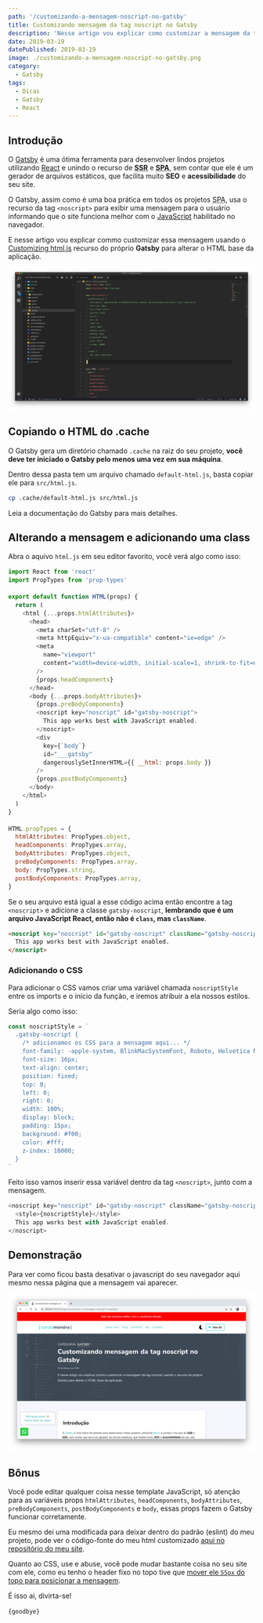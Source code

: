 ```yaml
---
path: '/customizando-a-mensagem-noscript-no-gatsby'
title: Customizando mensagem da tag noscript no Gatsby
description: 'Nesse artigo vou explicar como customizar a mensagem da tag noscript usando o recurso do próprio Gatsby para alterar o HTML base da aplicação.'
date: 2019-03-19
datePublished: 2019-03-19
image: ./customizando-a-mensagem-noscript-no-gatsby.png
category:
  - Gatsby
tags:
  - Dicas
  - Gatsby
  - React
---
```


## Introdução

O [Gatsby](https://www.gatsbyjs.org/) é uma ótima ferramenta para desenvolver lindos projetos utilizando [React](https://reactjs.org/) e unindo o recurso de **<abbr title="Server Side Rendering">SSR</abbr>** e **<abbr title="Single Page Application">SPA</abbr>**, sem contar que ele é um gerador de arquivos estáticos, que facilita muito **SEO** e **acessibilidade** do seu site.

O Gatsby, assim como é uma boa prática em todos os projetos <abbr title="Single Page Application">SPA</abbr>, usa o recurso da tag `<noscript>` para exibir uma mensagem para o usuário informando que o site funciona melhor com o [JavaScript](https://link) habilitado no navegador.

E nesse artigo vou explicar commo customizar essa mensagem usando o [Customizing html.js](https://www.gatsbyjs.org/docs/custom-html/) recurso do próprio **Gatsby** para alterar o HTML base da aplicação.

![Customizando mensagem da tag noscript no Gatsby](./customizando-a-mensagem-noscript-no-gatsby.png)

## Copiando o HTML do .cache

O Gatsby gera um diretório chamado `.cache` na raiz do seu projeto, **você deve ter iniciado o Gatsby pelo menos uma vez em sua máquina**.

Dentro dessa pasta tem um arquivo chamado `default-html.js`, basta copiar ele para `src/html.js`.

```sh
cp .cache/default-html.js src/html.js
```

Leia a documentação do Gatsby para mais detalhes.

## Alterando a mensagem e adicionando uma class

Abra o aquivo `html.js` em seu editor favorito, você verá algo como isso:

```javascript
import React from 'react'
import PropTypes from 'prop-types'

export default function HTML(props) {
  return (
    <html {...props.htmlAttributes}>
      <head>
        <meta charSet="utf-8" />
        <meta httpEquiv="x-ua-compatible" content="ie=edge" />
        <meta
          name="viewport"
          content="width=device-width, initial-scale=1, shrink-to-fit=no"
        />
        {props.headComponents}
      </head>
      <body {...props.bodyAttributes}>
        {props.preBodyComponents}
        <noscript key="noscript" id="gatsby-noscript">
          This app works best with JavaScript enabled.
        </noscript>
        <div
          key={`body`}
          id="___gatsby"
          dangerouslySetInnerHTML={{ __html: props.body }}
        />
        {props.postBodyComponents}
      </body>
    </html>
  )
}

HTML.propTypes = {
  htmlAttributes: PropTypes.object,
  headComponents: PropTypes.array,
  bodyAttributes: PropTypes.object,
  preBodyComponents: PropTypes.array,
  body: PropTypes.string,
  postBodyComponents: PropTypes.array,
}
```

Se o seu arquivo está igual a esse código acima então encontre a tag `<noscript>` e adicione a classe `gatsby-noscript`, **lembrando que é um arquivo JavaScript React, então não é `class`, mas `className`**.

```html
<noscript key="noscript" id="gatsby-noscript" className="gatsby-noscript">
  This app works best with JavaScript enabled.
</noscript>
```

### Adicionando o CSS

Para adicionar o CSS vamos criar uma variável chamada `noscriptStyle` entre os imports e o início da função, e iremos atribuir a ela nossos estilos.

Seria algo como isso:

```javascript
const noscriptStyle = `
  .gatsby-noscript {
    /* adicionamos os CSS para a mensagem aqui... */
    font-family: -apple-system, BlinkMacSystemFont, Roboto, Helvetica Neue, Helvetica, Arial, sans-serif;
    font-size: 16px;
    text-align: center;
    position: fixed;
    top: 0;
    left: 0;
    right: 0;
    width: 100%;
    display: block;
    padding: 15px;
    background: #f00;
    color: #fff;
    z-index: 10000;
  }
`
```

Feito isso vamos inserir essa variável dentro da tag `<noscript>`, junto com a mensagem.

```javascript
<noscript key="noscript" id="gatsby-noscript" className="gatsby-noscript">
  <style>{noscriptStyle}</style>
  This app works best with JavaScript enabled.
</noscript>
```

## Demonstração

Para ver como ficou basta desativar o javascript do seu navegador aqui mesmo nessa página que a mensagem vai aparecer.

![Customizando mensagem da tag noscript no Gatsby - Demonstração](./customizando-a-mensagem-noscript-no-gatsby-demo.png)

## Bônus

Você pode editar qualquer coisa nesse template JavaScript, só atenção para as variáveis props `htmlAttributes`, `headComponents`, `bodyAttributes`, `preBodyComponents`, `postBodyComponents` e `body`, essas props fazem o Gatsby funcionar corretamente.

Eu mesmo dei uma modificada para deixar dentro do padrão (eslint) do meu projeto, pode ver o código-fonte do meu html customizado [aqui no repositório do meu site](https://github.com/nandomoreirame/nandomoreira.dev/blob/dev/src/html.js#L4).

Quanto ao CSS, use e abuse, você pode mudar bastante coisa no seu site com ele, como eu tenho o header fixo no topo tive que [mover ele `55px` do topo para posicionar a mensagem](https://github.com/nandomoreirame/nandomoreira.dev/blob/dev/src/html.js#L20-L22).

É isso ai, divirta-se!

`{goodbye}`
